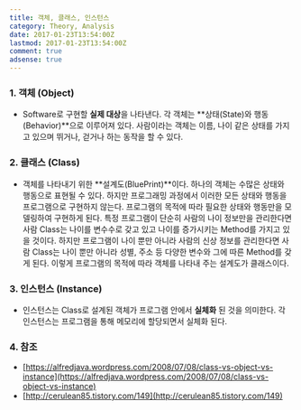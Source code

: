 ```yaml
---
title: 객체, 클래스, 인스턴스
category: Theory, Analysis
date: 2017-01-23T13:54:00Z
lastmod: 2017-01-23T13:54:00Z
comment: true
adsense: true
---
```


### 1. 객체 (Object)

* Software로 구현할 **실제 대상**을 나타낸다. 각 객체는 **상태(State)와 행동(Behavior)**으로 이루어져 있다. 사람이라는 객체는 이름, 나이 같은 상태를 가지고 있으며 뛰거나, 걷거나 하는 동작을 할 수 있다.

### 2. 클래스 (Class)

* 객체를 나타내기 위한 **설계도(BluePrint)**이다. 하나의 객체는 수많은 상태와 행동으로 표현될 수 있다. 하지만 프로그래밍 과정에서 이러한 모든 상태와 행동을 프로그램으로 구현하지 않는다. 프로그램의 목적에 따라 필요한 상태와 행동만을 모델링하여 구현하게 된다. 특정 프로그램이 단순히 사람의 나이 정보만을 관리한다면 사람 Class는 나이를 변수수로 갖고 있고 나이를 증가시키는 Method를 가지고 있을 것이다. 하지만 프로그램이 나이 뿐만 아니라 사람의 신상 정보를 관리한다면 사람 Class는 나이 뿐만 아니라 성별, 주소 등 다양한 변수와 그에 따른 Method를 갖게 된다. 이렇게 프로그램의 목적에 따라 객체를 나타내 주는 설계도가 클래스이다.

### 3. 인스턴스 (Instance)

* 인스턴스는 Class로 설계된 객체가 프로그램 안에서 **실체화** 된 것을 의미한다. 각 인스턴스는 프로그램을 통해 메모리에 할당되면서 실체화 된다.

### 4. 참조

* [https://alfredjava.wordpress.com/2008/07/08/class-vs-object-vs-instance](https://alfredjava.wordpress.com/2008/07/08/class-vs-object-vs-instance)
* [http://cerulean85.tistory.com/149](http://cerulean85.tistory.com/149)
